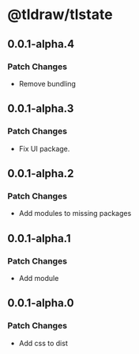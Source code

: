 # @tldraw/tlstate

## 0.0.1-alpha.4

### Patch Changes

- Remove bundling

## 0.0.1-alpha.3

### Patch Changes

- Fix UI package.

## 0.0.1-alpha.2

### Patch Changes

- Add modules to missing packages

## 0.0.1-alpha.1

### Patch Changes

- Add module

## 0.0.1-alpha.0

### Patch Changes

- Add css to dist
